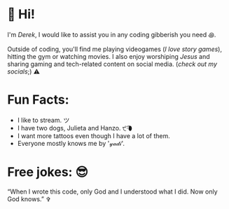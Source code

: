 # 👋 Hi!

I'm *Derek*, I would like to assist you in any coding gibberish you need ꩜.


Outside of coding, you'll find me playing videogames (*I love story games*), hitting the gym or watching movies. I also enjoy worshiping *Jesus* and sharing gaming and tech-related content on social media. (*check out my socials*;) ⚠︎

# Fun Facts:
 - I like to stream. ツ
 - I have two dogs, Julieta and Hanzo. ੯·̀͡⬮
 - I want more tattoos even though I have a lot of them.
 - Everyone mostly knows me by '𝓎𝒶𝒹𝒾'.

# Free jokes: 😎
   “When I wrote this code, only God and I understood what I did. Now only God knows.” ✞



